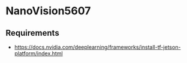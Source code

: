 # NanoVision5607

## Requirements

* https://docs.nvidia.com/deeplearning/frameworks/install-tf-jetson-platform/index.html
